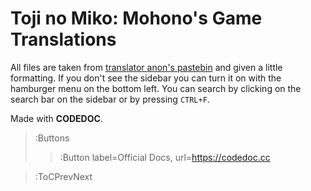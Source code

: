 # Toji no Miko: Mohono's Game Translations
All files are taken from [translator anon's pastebin](https://pastebin.com/LdyviZ8Z) and given a little formatting.
If you don't see the sidebar you can turn it on with the hamburger menu on the bottom left.
You can search by clicking on the search bar on the sidebar or by pressing `CTRL+F`.


Made with **CODEDOC**.

> :Buttons
> > :Button label=Official Docs, url=https://codedoc.cc

> :ToCPrevNext